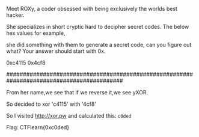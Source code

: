 Meet ROXy, a coder obsessed with being exclusively the worlds best hacker. 

She specializes in short cryptic hard to decipher secret codes. The below hex values for example, 

she did something with them to generate a secret code, can you figure out what? Your answer should start with 0x.

0xc4115 0x4cf8

###########################################################################################

From her name,we see that if we reverse it,we see yXOR.

So decided to xor 'c4115' with '4cf8'

So I visited http://xor.pw and calculated this:
<code>c0ded</code>

Flag: CTFlearn{0xc0ded}
